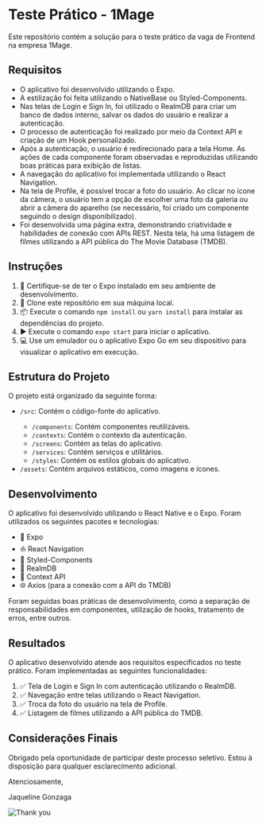 <!DOCTYPE html>
<html>
<head>
  <meta charset="UTF-8">
</head>
<body>
  <h1>Teste Prático - 1Mage</h1>
  <p>Este repositório contém a solução para o teste prático da vaga de Frontend na empresa 1Mage.</p>
  <h2>Requisitos</h2>
  <ul>
    <li>O aplicativo foi desenvolvido utilizando o Expo.</li>
    <li>A estilização foi feita utilizando o NativeBase ou Styled-Components.</li>
    <li>Nas telas de Login e Sign In, foi utilizado o RealmDB para criar um banco de dados interno, salvar os dados do usuário e realizar a autenticação.</li>
    <li>O processo de autenticação foi realizado por meio da Context API e criação de um Hook personalizado.</li>
    <li>Após a autenticação, o usuário é redirecionado para a tela Home. As ações de cada componente foram observadas e reproduzidas utilizando boas práticas para exibição de listas.</li>
    <li>A navegação do aplicativo foi implementada utilizando o React Navigation.</li>
    <li>Na tela de Profile, é possível trocar a foto do usuário. Ao clicar no ícone da câmera, o usuário tem a opção de escolher uma foto da galeria ou abrir a câmera do aparelho (se necessário, foi criado um componente seguindo o design disponibilizado).</li>
    <li>Foi desenvolvida uma página extra, demonstrando criatividade e habilidades de conexão com APIs REST. Nesta tela, há uma listagem de filmes utilizando a API pública do The Movie Database (TMDB).</li>
  </ul>
  <h2>Instruções</h2>
  <ol>
    <li>🔧 Certifique-se de ter o Expo instalado em seu ambiente de desenvolvimento.</li>
    <li>👥 Clone este repositório em sua máquina local.</li>
    <li>📦 Execute o comando <code>npm install</code> ou <code>yarn install</code> para instalar as dependências do projeto.</li>
    <li>▶️ Execute o comando <code>expo start</code> para iniciar o aplicativo.</li>
    <li>💻 Use um emulador ou o aplicativo Expo Go em seu dispositivo para visualizar o aplicativo em execução.</li>
  </ol>
  <h2>Estrutura do Projeto</h2>
  <p>O projeto está organizado da seguinte forma:</p>
  <ul>
    <li><code>/src</code>: Contém o código-fonte do aplicativo.</li>
    <ul>
      <li><code>/components</code>: Contém componentes reutilizáveis.</li>
      <li><code>/contexts</code>: Contém o contexto da autenticação.</li>
      <li><code>/screens</code>: Contém as telas do aplicativo.</li>
      <li><code>/services</code>: Contém serviços e utilitários.</li>
      <li><code>/styles</code>: Contém os estilos globais do aplicativo.</li>
    </ul>
    <li><code>/assets</code>: Contém arquivos estáticos, como imagens e ícones.</li>
  </ul>
  <h2>Desenvolvimento</h2>
  <p>O aplicativo foi desenvolvido utilizando o React Native e o Expo. Foram utilizados os seguintes pacotes e tecnologias:</p>
  <ul>
    <li>🔧 Expo</li>
    <li>⛵ React Navigation</li>
    <li>💅 Styled-Components</li>
    <li>💾 RealmDB</li>
    <li>🔐 Context API</li>
    <li>🌐 Axios (para a conexão com a API do TMDB)</li>
  </ul>
  <p>Foram seguidas boas práticas de desenvolvimento, como a separação de responsabilidades em componentes, utilização de hooks, tratamento de erros, entre outros.</p>
  <h2>Resultados</h2>
  <p>O aplicativo desenvolvido atende aos requisitos especificados no teste prático. Foram implementadas as seguintes funcionalidades:</p>
  <ol>
    <li>✅ Tela de Login e Sign In com autenticação utilizando o RealmDB.</li>
    <li>✅ Navegação entre telas utilizando o React Navigation.</li>
    <li>✅ Troca da foto do usuário na tela de Profile.</li>
    <li>✅ Listagem de filmes utilizando a API pública do TMDB.</li>
  </ol>
  <h2>Considerações Finais</h2>
  <p>Obrigado pela oportunidade de participar deste processo seletivo. Estou à disposição para qualquer esclarecimento adicional.</p>
  <p>Atenciosamente,</p>
  <p>Jaqueline Gonzaga</p>
  <img src="https://media.giphy.com/media/3oKIPnAiaMCws8nOsE/giphy.gif" alt="Thank you">
</body>
</html>
